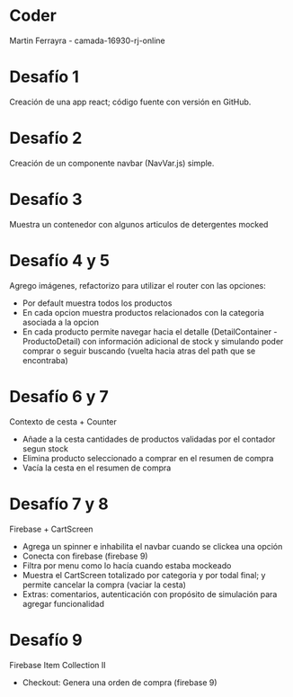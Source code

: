 # Coder 
Martin Ferrayra - camada-16930-rj-online

# Desafío 1
Creación de una app react; código fuente con versión en GitHub.

# Desafío 2
Creación de un componente navbar (NavVar.js) simple.

# Desafío 3
Muestra un contenedor con algunos articulos de detergentes mocked

# Desafío 4 y 5
Agrego imágenes, refactorizo para utilizar el router con las opciones:
 - Por default muestra todos los productos
 - En cada opcion muestra productos relacionados con la categoria asociada a la opcion
 - En cada producto permite navegar hacia el detalle (DetailContainer - ProductoDetail) con información adicional de stock y simulando poder comprar o seguir buscando (vuelta hacia atras del path que se encontraba)

 # Desafío 6 y 7
 Contexto de cesta + Counter
 - Añade a la cesta cantidades de productos validadas por el contador segun stock
 - Elimina producto seleccionado a comprar en el resumen de compra
 - Vacía la cesta en el resumen de compra

 # Desafío 7 y 8
 Firebase + CartScreen
 - Agrega un spinner e inhabilita el navbar cuando se clickea una opción
 - Conecta con firebase (firebase 9)
 - Filtra por menu como lo hacía cuando estaba mockeado 
 - Muestra el CartScreen totalizado por categoria y por todal final; y permite cancelar la compra (vaciar la cesta)
 - Extras: comentarios, autenticación con propósito de simulación para agregar funcionalidad

 # Desafío 9
 Firebase Item Collection II
 - Checkout: Genera una orden de compra (firebase 9)